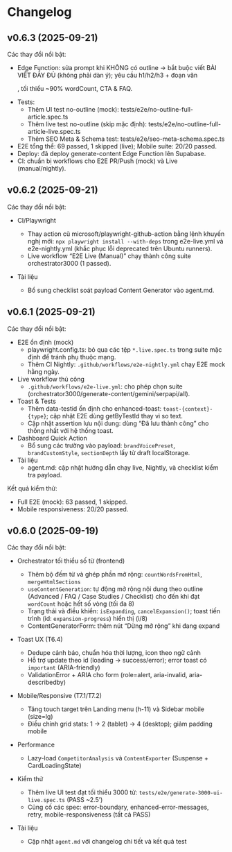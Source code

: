 # Changelog

## v0.6.3 (2025-09-21)

Các thay đổi nổi bật:

- Edge Function: sửa prompt khi KHÔNG có outline → bắt buộc viết BÀI VIẾT ĐẦY ĐỦ (không phải dàn ý); yêu cầu h1/h2/h3 + đoạn văn <p>, tối thiểu ~90% wordCount, CTA & FAQ.
- Tests:
  - Thêm UI test no-outline (mock): tests/e2e/no-outline-full-article.spec.ts
  - Thêm live test no-outline (skip mặc định): tests/e2e/no-outline-full-article-live.spec.ts
  - Thêm SEO Meta & Schema test: tests/e2e/seo-meta-schema.spec.ts
- E2E tổng thể: 69 passed, 1 skipped (live); Mobile suite: 20/20 passed.
- Deploy: đã deploy generate-content Edge Function lên Supabase.
- CI: chuẩn bị workflows cho E2E PR/Push (mock) và Live (manual/nightly).

## v0.6.2 (2025-09-21)

Các thay đổi nổi bật:

- CI/Playwright
  - Thay action cũ microsoft/playwright-github-action bằng lệnh khuyến nghị mới: `npx playwright install --with-deps` trong e2e-live.yml và e2e-nightly.yml (khắc phục lỗi deprecated trên Ubuntu runners).
  - Live workflow “E2E Live (Manual)” chạy thành công suite orchestrator3000 (1 passed).

- Tài liệu
  - Bổ sung checklist soát payload Content Generator vào agent.md.

## v0.6.1 (2025-09-21)

Các thay đổi nổi bật:

- E2E ổn định (mock)
  - playwright.config.ts: bỏ qua các tệp `*.live.spec.ts` trong suite mặc định để tránh phụ thuộc mạng.
  - Thêm CI Nightly: `.github/workflows/e2e-nightly.yml` chạy E2E mock hằng ngày.
- Live workflow thủ công
  - `.github/workflows/e2e-live.yml`: cho phép chọn suite (orchestrator3000/generate-content/gemini/serpapi/all).
- Toast & Tests
  - Thêm data-testid ổn định cho enhanced-toast: `toast-{context}-{type}`; cập nhật E2E dùng getByTestId thay vì so text.
  - Cập nhật assertion lưu nội dung: dùng “Đã lưu thành công” cho thống nhất với hệ thống toast.
- Dashboard Quick Action
  - Bổ sung các trường vào payload: `brandVoicePreset`, `brandCustomStyle`, `sectionDepth` lấy từ draft localStorage.
- Tài liệu
  - agent.md: cập nhật hướng dẫn chạy live, Nightly, và checklist kiểm tra payload.

Kết quả kiểm thử:
- Full E2E (mock): 63 passed, 1 skipped.
- Mobile responsiveness: 20/20 passed.

## v0.6.0 (2025-09-19)

Các thay đổi nổi bật:

- Orchestrator tối thiểu số từ (frontend)
  - Thêm bộ đếm từ và ghép phần mở rộng: `countWordsFromHtml`, `mergeHtmlSections`
  - `useContentGeneration`: tự động mở rộng nội dung theo outline (Advanced / FAQ / Case Studies / Checklist) cho đến khi đạt `wordCount` hoặc hết số vòng (tối đa 8)
  - Trạng thái và điều khiển: `isExpanding`, `cancelExpansion()`; toast tiến trình (id: `expansion-progress`) hiển thị (i/8)
  - ContentGeneratorForm: thêm nút “Dừng mở rộng” khi đang expand

- Toast UX (T6.4)
  - Dedupe cảnh báo, chuẩn hóa thời lượng, icon theo ngữ cảnh
  - Hỗ trợ update theo id (loading → success/error); error toast có `important` (ARIA-friendly)
  - ValidationError + ARIA cho form (role=alert, aria-invalid, aria-describedby)

- Mobile/Responsive (T7.1/T7.2)
  - Tăng touch target trên Landing menu (h-11) và Sidebar mobile (size=lg)
  - Điều chỉnh grid stats: 1 → 2 (tablet) → 4 (desktop); giảm padding mobile

- Performance
  - Lazy-load `CompetitorAnalysis` và `ContentExporter` (Suspense + CardLoadingState)

- Kiểm thử
  - Thêm live UI test đạt tối thiểu 3000 từ: `tests/e2e/generate-3000-ui-live.spec.ts` (PASS ~2.5’)
  - Củng cố các spec: error-boundary, enhanced-error-messages, retry, mobile-responsiveness (tất cả PASS)

- Tài liệu
  - Cập nhật `agent.md` với changelog chi tiết và kết quả test
